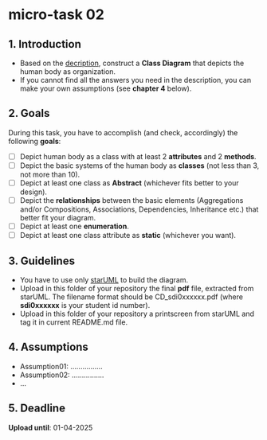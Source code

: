 # micro-task 02
## 1. Introduction
* Based on the [decription](https://www.britannica.com/science/human-body), construct a **Class Diagram** that depicts the human body as organization.
* If you cannot find all the answers you need in the description, you can make your own assumptions (see **chapter 4** below).

## 2. Goals
During this task, you have to accomplish (and check, accordingly) the following **goals**:
- [ ] Depict human body as a class with at least 2 **attributes** and 2 **methods**.
- [ ] Depict the basic systems of the human body as **classes** (not less than 3, not more than 10).
- [ ] Depict at least one class as **Abstract** (whichever fits better to your design).
- [ ] Depict the **relationships** between the basic elements (Aggregations and/or Compositions, Associations, Dependencies, Inheritance etc.) that better fit your diagram.
- [ ] Depict at least one **enumeration**.
- [ ] Depict at least one class attribute as **static** (whichever you want).

## 3. Guidelines
* You have to use only [starUML](https://staruml.io) to build the diagram.
* Upload in this folder of your repository the final **pdf** file, extracted from starUML. The filename format should be CD_sdi0xxxxxx.pdf (where **sdi0xxxxxx** is your student id number).
* Upload in this folder  of your repository a printscreen from starUML and tag it in current README.md file.


## 4. Assumptions
* Assumption01: ................
* Assumption02: ................
* ...

## 5. Deadline
**Upload until**: 01-04-2025

